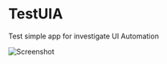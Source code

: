 TestUIA
=======

Test simple app for investigate UI Automation

![Screenshot](https://www.dropbox.com/s/wlg1ijcs8hlm7jg/Screenshot%202014-03-25%2012.21.53.png)